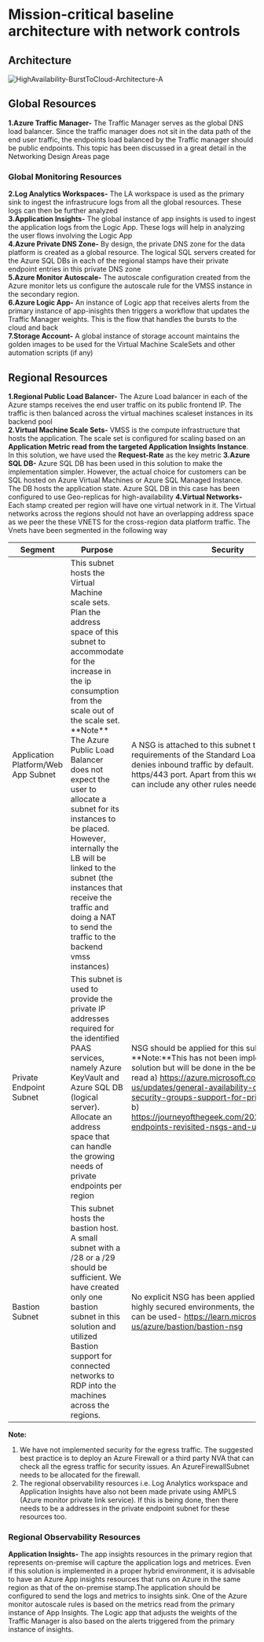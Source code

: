 # Mission-critical baseline architecture with network controls

## Architecture

![HighAvailability-BurstToCloud-Architecture-A](https://user-images.githubusercontent.com/13979783/236836546-2c6e2463-4c2e-4277-89a8-8a0198b88def.png)

## Global Resources
**1.Azure Traffic Manager-** The Traffic Manager serves as the global DNS load balancer. Since the traffic manager does not sit in the data path of the end user traffic, the endpoints load balanced by the Traffic manager should be public endpoints. This topic has been discussed in a great detail in the Networking Design Areas page   
### Global Monitoring Resources 
**2.Log Analytics Workspaces-** The LA workspace is used as the primary sink to ingest the infrastrucure logs from all the global resources. These logs can then be further analyzed  
**3.Application Insights-** The global instance of app insights is used to ingest the application logs from the Logic App. These logs will help in analyzing the user flows involving the Logic App  
**4.Azure Private DNS Zone-** By design, the private DNS zone for the data platform is created as a global resource. The logical SQL servers created for the Azure SQL DBs in each of the regional stamps have their private endpoint entries in this private DNS zone  
**5.Azure Monitor Autoscale-** The autoscale configuration created from the Azure monitor lets us configure the autoscale rule for the VMSS instance in the secondary region.  
**6.Azure Logic App-** An instance of Logic app that receives alerts from the primary instance of app-inisghts then triggers a workflow that updates the Traffic Manager weights. This is the flow that handles the bursts to the cloud and back  
**7.Storage Account-** A global instance of storage account maintains the golden images to be used for the Virtual Machine ScaleSets and other automation scripts (if any)  

## Regional Resources
**1.Regional Public Load Balancer-** The Azure Load balancer in each of the Azure stamps receives the end user traffic on its public frontend IP. The traffic is then balanced across the virtual machines scaleset instances in its backend pool  
**2.Virtual Machine Scale Sets-** VMSS is the compute infrastructure that hosts the application. The scale set is configured for scaling based on an **Application Metric read from the targeted Application Insights Instance**. In this solution, we have used the **Request-Rate** as the key metric
**3.Azure SQL DB-** Azure SQL DB has been used in this solution to make the implementation simpler. However, the actual choice for customers can be SQL hosted on Azure Virtual Machines or Azure SQL Managed Instance. The DB hosts the application state. Azure SQL DB in this case has been configured to use Geo-replicas for high-availability
**4.Virtual Networks-** Each stamp created per region will have one virtual network in it. The Virtual networks across the regions should not have an overlapping address space as we peer the these VNETS for the cross-region data platform traffic. The Vnets have been segmented in the following way  

| Segment                             | Purpose                                                                                                                                                                                                                                                                                                                                                                                                                                                                         | Security                                                                                                                                                                                                                                                                                                                                                            |
| ----------------------------------- | ------------------------------------------------------------------------------------------------------------------------------------------------------------------------------------------------------------------------------------------------------------------------------------------------------------------------------------------------------------------------------------------------------------------------------------------------------------------------------- | ------------------------------------------------------------------------------------------------------------------------------------------------------------------------------------------------------------------------------------------------------------------------------------------------------------------------------------------------------------------- |
| Application Platform/Web App Subnet | This subnet hosts the Virtual Machine scale sets. Plan the address space of this subnet to accommodate for the increase in the ip consumption from the scale out of the scale set. \*\*Note\*\* The Azure Public Load Balancer does not expect the user to allocate a subnet for its instances to be placed. However, internally the LB will be linked to the subnet (the instances that receive the traffic and doing a NAT to send the traffic to the backend vmss instances) | A NSG is attached to this subnet that satisfies the requirements of the Standard Load balancer that denies inbound traffic by default. We allow the https/443 port. Apart from this we security group can include any other rules needed for the scale set                                                                                                          |
| Private Endpoint Subnet             | This subnet is used to provide the private IP addresses required for the identified PAAS services, namely Azure KeyVault and Azure SQL DB (logical server). Allocate an address space that can handle the growing needs of private endpoints per region                                                                                                                                                                                                                         | NSG should be applied for this subnet. \*\*Note:\*\*This has not been implemented in this solution but will be done in the bear future. More read a) https://azure.microsoft.com/en-us/updates/general-availability-of-network-security-groups-support-for-private-endpoints/ b) https://journeyofthegeek.com/2022/03/12/private-endpoints-revisited-nsgs-and-udrs/ |
| Bastion Subnet                      | This subnet hosts the bastion host. A small subnet with a /28 or a /29 should be sufficient. We have created only one bastion subnet in this solution and utilized Bastion support for connected networks to RDP into the machines across the regions.                                                                                                                                                                                                                          | No explicit NSG has been applied to this subnet. For highly secured environments, the following guide can be used- https://learn.microsoft.com/en-us/azure/bastion/bastion-nsg                                                                                                                                                                                      |  

**Note:**   
1. We have not implemented security for the egress traffic. The suggested best practice is to deploy an Azure Firewall or a third party NVA that can check all the egress traffic for security issues. An AzureFirewallSubnet needs to be allocated for the firewall.  
2. The regional observability resources i.e. Log Analytics workspace and Application Insights have also not been made private using AMPLS (Azure monitor private link service). If this is being done, then there needs to be a addresses in the private endpoint subnet for these resources too.

### Regional Observability Resources
**Application Insights-** The app insights resources in the primary region that represents on-premise will capture the application logs and metrices. Even if this solution is implemented in a proper hybrid environment, it is advisable to have an Azure App insights resources that runs on Azure in the same region as that of the on-premise stamp.The application should be configured to send the logs and metrics to insights sink. One of the Azure monitor autoscale rules is based on the metrics read from the primary instance of App Insights. The Logic app that adjusts the weights of the Traffic Manager is also based on the alerts triggered from the primary instance of insights. 


